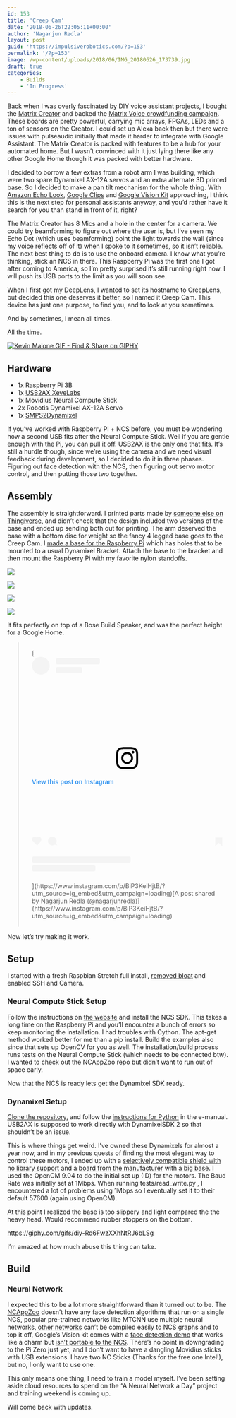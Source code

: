 ```yaml
---
id: 153
title: 'Creep Cam'
date: '2018-06-26T22:05:11+00:00'
author: 'Nagarjun Redla'
layout: post
guid: 'https://impulsiverobotics.com/?p=153'
permalink: '/?p=153'
image: /wp-content/uploads/2018/06/IMG_20180626_173739.jpg
draft: true
categories:
    - Builds
    - 'In Progress'
---
```


Back when I was overly fascinated by DIY voice assistant projects, I bought the [Matrix Creator](https://www.matrix.one/products/creator) and backed the [Matrix Voice crowdfunding campaign](https://www.indiegogo.com/projects/matrix-voice-open-source-voice-platform-for-all#/). These boards are pretty powerful, carrying mic arrays, FPGAs, LEDs and a ton of sensors on the Creator. I could set up Alexa back then but there were issues with pulseaudio initially that made it harder to integrate with Google Assistant. The Matrix Creator is packed with features to be a hub for your automated home. But I wasn’t convinced with it just lying there like any other Google Home though it was packed with better hardware.

I decided to borrow a few extras from a robot arm I was building, which were two spare Dynamixel AX-12A servos and an extra alternate 3D printed base. So I decided to make a pan tilt mechanism for the whole thing. With [Amazon Echo Look](https://www.amazon.com/Amazon-Echo-Look-Camera-Style-Assistant/dp/B0186JAEWK), [Google Clips](https://store.google.com/us/product/google_clips?hl=en-US) and [Google Vision Kit](https://aiyprojects.withgoogle.com/vision/) approaching, I think this is the next step for personal assistants anyway, and you’d rather have it search for you than stand in front of it, right?

The Matrix Creator has 8 Mics and a hole in the center for a camera. We could try beamforming to figure out where the user is, but I’ve seen my Echo Dot (which uses beamforming) point the light towards the wall (since my voice reflects off of it) when I spoke to it sometimes, so it isn’t reliable. The next best thing to do is to use the onboard camera. I know what you’re thinking, stick an NCS in there. This Raspberry Pi was the first one I got after coming to America, so I’m pretty surprised it’s still running right now. I will push its USB ports to the limit as you will soon see.

When I first got my DeepLens, I wanted to set its hostname to CreepLens, but decided this one deserves it better, so I named it Creep Cam. This device has just one purpose, to find you, and to look at you sometimes.

And by sometimes, I mean all times.

All the time.

[![Kevin Malone GIF - Find & Share on GIPHY](https://i0.wp.com/media.giphy.com/media/liYOrUY4vrHrO/giphy.gif?resize=245%2C199&ssl=1)](https://giphy.com/gifs/kevin-malone-liYOrUY4vrHrO)

## Hardware

- 1x Raspberry Pi 3B
- 1x [USB2AX XeveLabs](http://www.xevelabs.com/doku.php?id=product:usb2ax:usb2ax)
- 1x Movidius Neural Compute Stick
- 2x Robotis Dynamixel AX-12A Servo
- 1x [SMPS2Dynamixel](http://www.robotis.us/smps2dynamixel/)

If you’ve worked with Raspberry Pi + NCS before, you must be wondering how a second USB fits after the Neural Compute Stick. Well if you are gentle enough with the Pi, you can pull it off. USB2AX is the only one that fits. It’s still a hurdle though, since we’re using the camera and we need visual feedback during development, so I decided to do it in three phases. Figuring out face detection with the NCS, then figuring out servo motor control, and then putting those two together.

## Assembly

The assembly is straightforward. I printed parts made by [someone else on Thingiverse](https://www.thingiverse.com/thing:2272403), and didn’t check that the design included two versions of the base and ended up sending both out for printing. The arm deserved the base with a bottom disc for weight so the fancy 4 legged base goes to the Creep Cam. I [made a base for the Raspberry Pi](https://www.thingiverse.com/thing:2853780) which has holes that to be mounted to a usual Dynamixel Bracket. Attach the base to the bracket and then mount the Raspberry Pi with my favorite nylon standoffs.

[![](https://lh3.googleusercontent.com/KJVqKTwBjCbpCJh_oa3BvDdDhOaK36QE1gltHbj4DzGXZYixOdx2VfQSopTxtMu8NEp3vl3zazG0OZYGqxYhISIjM7p9qOaEZv_YUUHWnkEm2O4dv9hS9CYDvfW7QIvMPXHdhS5MLF8=w600)](https://photos.google.com/share/AF1QipON1N7jw72mDd-KQkPhzDgW8NA4IyozRl7Ih24ruEsexavzUaKz5T1x--jUXsws1g?key=OF9mOEVDOWQ0OHkyV3dIcnJMa3llTmdOeVl5Rk53&)

[![](https://lh3.googleusercontent.com/E5lqexMmw-5Er_JTd_6mpLtQq-r5JROYYM_Mve0yYQbGP_Zbkb3gWFXCLScCESVFgM7le9s1BY0JN02IHBCp5anmQFSXvTCYxaeV_hUN-IFxZO82zNNhYyypvVyHik0MxOZ_D1NpheA=w600)](https://photos.google.com/share/AF1QipNgf-yFl3TR1jS1AUTTq56loOjuU2h5wvbwoTB80m27_f_0wFyarYZsRsiNdNYm2Q?key=MklFS0JDYi13NUF2ZC05RkJFRkpWMEpsSGg5cjRR)

[![](https://lh3.googleusercontent.com/e3iG50RRii_PPK4pu4pj_eJGgBTMFlS2ZzmBzAsnHUyAEkBp_8ajv7p4KZHcanYrZI80CxIFr2S-hCimbGMftMVgvbyr0ANCf9Cq3cu-R6u0iAax9JePl2YruZ6W8t991tFuZnk5e4k=w600)](https://photos.google.com/share/AF1QipMLt1uVErwmixG6Wm4-zozXHwJwOD3s_9fLQ0MAfM_AJquJDw6D7_BroZU_jvIiCA?key=ZllMT3o3YUZIT18waVRUS09VbzhKS0p1elNHTkdB)

[![](https://lh3.googleusercontent.com/u7Xgp7lidb6hBrv1OsClEs3S-Sfg8TV3YoGpwCYxCWfcUJq8ESIKl6X4uOC5R1Y8AswVQRCIDUOoRGzf2j7_D6ZRV0K1eUxAPr-RG-OdU9rnOIDbM0RIdrxhh9aOvojm9cX3kl31pi8=w600)](https://photos.google.com/share/AF1QipN2OTBK76ilQpN4psPGvZnZcOt3-VK2YKqyxgluvMvijUDTmWhbLNWU_4kQuz3rHA?key=TXR4aGF5bzdQQ19YSzVQbnBlT3hpcUYzb2ZpNlZn)

It fits perfectly on top of a Bose Build Speaker, and was the perfect height for a Google Home.

> <div style="padding:16px;"> [<div style=" display: flex; flex-direction: row; align-items: center;"><div style="background-color: #F4F4F4; border-radius: 50%; flex-grow: 0; height: 40px; margin-right: 14px; width: 40px;"></div><div style="display: flex; flex-direction: column; flex-grow: 1; justify-content: center;"><div style=" background-color: #F4F4F4; border-radius: 4px; flex-grow: 0; height: 14px; margin-bottom: 6px; width: 100px;"></div><div style=" background-color: #F4F4F4; border-radius: 4px; flex-grow: 0; height: 14px; width: 60px;"></div></div></div><div style="padding: 19% 0;"></div><div style="display:block; height:50px; margin:0 auto 12px; width:50px;"><svg height="50px" version="1.1" viewbox="0 0 60 60" width="50px" xmlns="https://www.w3.org/2000/svg" xmlns:xlink="https://www.w3.org/1999/xlink"><g fill="none" fill-rule="evenodd" stroke="none" stroke-width="1"><g fill="#000000" transform="translate(-511.000000, -20.000000)"><g><path d="M556.869,30.41 C554.814,30.41 553.148,32.076 553.148,34.131 C553.148,36.186 554.814,37.852 556.869,37.852 C558.924,37.852 560.59,36.186 560.59,34.131 C560.59,32.076 558.924,30.41 556.869,30.41 M541,60.657 C535.114,60.657 530.342,55.887 530.342,50 C530.342,44.114 535.114,39.342 541,39.342 C546.887,39.342 551.658,44.114 551.658,50 C551.658,55.887 546.887,60.657 541,60.657 M541,33.886 C532.1,33.886 524.886,41.1 524.886,50 C524.886,58.899 532.1,66.113 541,66.113 C549.9,66.113 557.115,58.899 557.115,50 C557.115,41.1 549.9,33.886 541,33.886 M565.378,62.101 C565.244,65.022 564.756,66.606 564.346,67.663 C563.803,69.06 563.154,70.057 562.106,71.106 C561.058,72.155 560.06,72.803 558.662,73.347 C557.607,73.757 556.021,74.244 553.102,74.378 C549.944,74.521 548.997,74.552 541,74.552 C533.003,74.552 532.056,74.521 528.898,74.378 C525.979,74.244 524.393,73.757 523.338,73.347 C521.94,72.803 520.942,72.155 519.894,71.106 C518.846,70.057 518.197,69.06 517.654,67.663 C517.244,66.606 516.755,65.022 516.623,62.101 C516.479,58.943 516.448,57.996 516.448,50 C516.448,42.003 516.479,41.056 516.623,37.899 C516.755,34.978 517.244,33.391 517.654,32.338 C518.197,30.938 518.846,29.942 519.894,28.894 C520.942,27.846 521.94,27.196 523.338,26.654 C524.393,26.244 525.979,25.756 528.898,25.623 C532.057,25.479 533.004,25.448 541,25.448 C548.997,25.448 549.943,25.479 553.102,25.623 C556.021,25.756 557.607,26.244 558.662,26.654 C560.06,27.196 561.058,27.846 562.106,28.894 C563.154,29.942 563.803,30.938 564.346,32.338 C564.756,33.391 565.244,34.978 565.378,37.899 C565.522,41.056 565.552,42.003 565.552,50 C565.552,57.996 565.522,58.943 565.378,62.101 M570.82,37.631 C570.674,34.438 570.167,32.258 569.425,30.349 C568.659,28.377 567.633,26.702 565.965,25.035 C564.297,23.368 562.623,22.342 560.652,21.575 C558.743,20.834 556.562,20.326 553.369,20.18 C550.169,20.033 549.148,20 541,20 C532.853,20 531.831,20.033 528.631,20.18 C525.438,20.326 523.257,20.834 521.349,21.575 C519.376,22.342 517.703,23.368 516.035,25.035 C514.368,26.702 513.342,28.377 512.574,30.349 C511.834,32.258 511.326,34.438 511.181,37.631 C511.035,40.831 511,41.851 511,50 C511,58.147 511.035,59.17 511.181,62.369 C511.326,65.562 511.834,67.743 512.574,69.651 C513.342,71.625 514.368,73.296 516.035,74.965 C517.703,76.634 519.376,77.658 521.349,78.425 C523.257,79.167 525.438,79.673 528.631,79.82 C531.831,79.965 532.853,80.001 541,80.001 C549.148,80.001 550.169,79.965 553.369,79.82 C556.562,79.673 558.743,79.167 560.652,78.425 C562.623,77.658 564.297,76.634 565.965,74.965 C567.633,73.296 568.659,71.625 569.425,69.651 C570.167,67.743 570.674,65.562 570.82,62.369 C570.966,59.17 571,58.147 571,50 C571,41.851 570.966,40.831 570.82,37.631"></path></g></g></g></svg></div><div style="padding-top: 8px;"><div style=" color:#3897f0; font-family:Arial,sans-serif; font-size:14px; font-style:normal; font-weight:550; line-height:18px;">View this post on Instagram</div></div><div style="padding: 12.5% 0;"></div><div style="display: flex; flex-direction: row; margin-bottom: 14px; align-items: center;"><div><div style="background-color: #F4F4F4; border-radius: 50%; height: 12.5px; width: 12.5px; transform: translateX(0px) translateY(7px);"></div><div style="background-color: #F4F4F4; height: 12.5px; transform: rotate(-45deg) translateX(3px) translateY(1px); width: 12.5px; flex-grow: 0; margin-right: 14px; margin-left: 2px;"></div><div style="background-color: #F4F4F4; border-radius: 50%; height: 12.5px; width: 12.5px; transform: translateX(9px) translateY(-18px);"></div></div><div style="margin-left: 8px;"><div style=" background-color: #F4F4F4; border-radius: 50%; flex-grow: 0; height: 20px; width: 20px;"></div><div style=" width: 0; height: 0; border-top: 2px solid transparent; border-left: 6px solid #f4f4f4; border-bottom: 2px solid transparent; transform: translateX(16px) translateY(-4px) rotate(30deg)"></div></div><div style="margin-left: auto;"><div style=" width: 0px; border-top: 8px solid #F4F4F4; border-right: 8px solid transparent; transform: translateY(16px);"></div><div style=" background-color: #F4F4F4; flex-grow: 0; height: 12px; width: 16px; transform: translateY(-4px);"></div><div style=" width: 0; height: 0; border-top: 8px solid #F4F4F4; border-left: 8px solid transparent; transform: translateY(-4px) translateX(8px);"></div></div></div><div style="display: flex; flex-direction: column; flex-grow: 1; justify-content: center; margin-bottom: 24px;"><div style=" background-color: #F4F4F4; border-radius: 4px; flex-grow: 0; height: 14px; margin-bottom: 6px; width: 224px;"></div><div style=" background-color: #F4F4F4; border-radius: 4px; flex-grow: 0; height: 14px; width: 144px;"></div></div>](https://www.instagram.com/p/BiP3KeiHjtB/?utm_source=ig_embed&utm_campaign=loading)[A post shared by Nagarjun Redla (@nagarjunredla)](https://www.instagram.com/p/BiP3KeiHjtB/?utm_source=ig_embed&utm_campaign=loading)
> 
> </div>

<script async="" src="//platform.instagram.com/en_US/embeds.js"></script>

Now let’s try making it work.

## Setup

I started with a fresh Raspbian Stretch full install, [removed bloat](https://github.com/raspberrycoulis/remove-bloat/blob/master/remove-bloat.sh) and enabled SSH and Camera.

### Neural Compute Stick Setup

Follow the instructions on [the website](https://movidius.github.io/ncsdk/) and install the NCS SDK. This takes a long time on the Raspberry Pi and you’ll encounter a bunch of errors so keep monitoring the installation. I had troubles with Cython. The apt-get method worked better for me than a pip install. Build the examples also since that sets up OpenCV for you as well. The installation/build process runs tests on the Neural Compute Stick (which needs to be connected btw). I wanted to check out the NCAppZoo repo but didn’t want to run out of space early.

Now that the NCS is ready lets get the Dynamixel SDK ready.

### Dynamixel Setup

[Clone the repository](https://github.com/ROBOTIS-GIT/DynamixelSDK), and follow the [instructions for Python](http://emanual.robotis.com/docs/en/software/dynamixel/dynamixel_sdk/library_setup/python_linux/#python-linux) in the e-manual. USB2AX is supposed to work directly with DynamixelSDK 2 so that shouldn’t be an issue.

This is where things get weird. I’ve owned these Dynamixels for almost a year now, and in my previous quests of finding the most elegant way to control these motors, I ended up with a [selectively compatible shield with no library support](https://www.dfrobot.com/product-958.html) and a [board from the manufacturer](http://support.robotis.com/en/product/controller/opencm9.04.htm) with [a big base](http://www.robotis.us/opencm-485-expansion-boar/). I used the OpenCM 9.04 to do the initial set up (ID) for the motors. The Baud Rate was initially set at 1Mbps. When running tests/read\_write.py , I encountered a lot of problems using 1Mbps so I eventually set it to their default 57600 (again using OpenCM).

At this point I realized the base is too slippery and light compared the the heavy head. Would recommend rubber stoppers on the bottom.

https://giphy.com/gifs/diy-Rd6FwzXXhNtRJ6bLSg

I’m amazed at how much abuse this thing can take.

## Build

### Neural Network

I expected this to be a lot more straightforward than it turned out to be. The [NCAppZoo](https://github.com/movidius/ncappzoo) doesn’t have any face detection algorithms that run on a single NCS, popular pre-trained networks like MTCNN use multiple neural networks, [other networks](https://github.com/yeephycho/tensorflow-face-detection) can’t be compiled easily to NCS graphs and to top it off, Google’s Vision kit comes with a [face detection demo](https://github.com/google/aiyprojects-raspbian/blob/aiyprojects/src/aiy/vision/models/face_detection.py) that works like a charm but [isn’t portable to the NCS](https://github.com/google/aiyprojects-raspbian/issues/330). There’s no point in downgrading to the Pi Zero just yet, and I don’t want to have a dangling Movidius sticks with USB extensions. I have two NC Sticks (Thanks for the free one Intel!), but no, I only want to use one.

This only means one thing, I need to train a model myself. I’ve been setting aside cloud resources to spend on the “A Neural Network a Day” project and training weekend is coming up.

Will come back with updates.